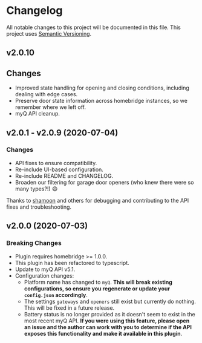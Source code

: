# Changelog

All notable changes to this project will be documented in this file. This project uses [Semantic Versioning](https://semver.org/).

## v2.0.10
  ## Changes

  * Improved state handling for opening and closing conditions, including dealing with edge cases.
  * Preserve door state information across homebridge instances, so we remember where we left off.
  * myQ API cleanup.
  
## v2.0.1 - v2.0.9 (2020-07-04)

  ### Changes

  * API fixes to ensure compatibility.
  * Re-include UI-based configuration.
  * Re-include README and CHANGELOG.
  * Broaden our filtering for garage door openers (who knew there were so many types?!) :smile:

  Thanks to [shamoon](https://github.com/shamoon) and others for debugging and contributing to the API fixes and troubleshooting.


## v2.0.0 (2020-07-03)

  ### Breaking Changes

  * Plugin requires homebridge >= 1.0.0.
  * This plugin has been refactored to typescript.
  * Update to myQ API v5.1.
  * Configuration changes:
	* Platform name has changed to `myQ`. **This will break existing configurations, so ensure you regenerate or update your `config.json` accordingly**.
	* The settings `gateways` and `openers` still exist but currently do nothing. This will be fixed in a future release.
	* Battery status is no longer provided as it doesn't seem to exist in the most recent myQ API. **If you were using this feature, please open an issue and the author can work with you to determine if the API exposes this functionality and make it available in this plugin**.

